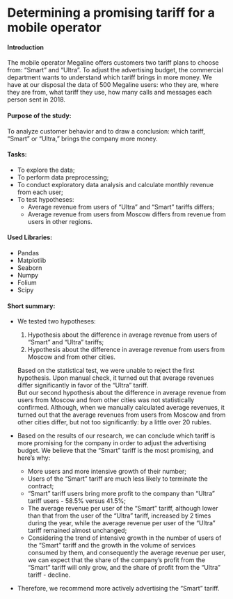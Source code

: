 # Determining a promising tariff for a mobile operator

#### Introduction

The mobile operator Megaline offers customers two tariff plans to choose from: “Smart” and “Ultra”. To adjust the advertising budget, the commercial department wants to understand which tariff brings in more money.
We have at our disposal the data of 500 Megaline users: who they are, where they are from, what tariff they use, how many calls and messages each person sent in 2018.

#### Purpose of the study:

To analyze customer behavior and to draw a conclusion: which tariff, “Smart” or “Ultra,” brings the company more money.

#### Tasks:
- To explore the data;
- To perform data preprocessing;
- To conduct exploratory data analysis and calculate monthly revenue from each user;
- To test hypotheses:
  - Average revenue from users of “Ultra” and “Smart” tariffs differs;
  - Average revenue from users from Moscow differs from revenue from users in other regions.

#### Used Libraries:
- Pandas
- Matplotlib
- Seaborn
- Numpy
- Folium
- Scipy

#### Short summary:
- We tested two hypotheses:
  1. Hypothesis about the difference in average revenue from users of “Smart” and “Ultra” tariffs;
  2. Hypothesis about the difference in average revenue from users from Moscow and from other cities.<br>
  
  Based on the statistical test, we were unable to reject the first hypothesis. Upon manual check, it turned out that average revenues differ significantly in favor of the “Ultra” tariff.<br>
  But our second hypothesis about the difference in average revenue from users from Moscow and from other cities was not statistically confirmed. Although, when we manually calculated average revenues, it turned out that the average revenues from users from Moscow and from other cities differ, but not too significantly: by a little over 20 rubles.

- Based on the results of our research, we can conclude which tariff is more promising for the company in order to adjust the advertising budget. We believe that the “Smart” tariff is the most promising, and here’s why:
  - More users and more intensive growth of their number;
  - Users of the “Smart” tariff are much less likely to terminate the contract;
  - “Smart” tariff users bring more profit to the company than “Ultra” tariff users - 58.5% versus 41.5%;
  - The average revenue per user of the “Smart” tariff, although lower than that from the user of the “Ultra” tariff, increased by 2 times during the year, while the average revenue per user of the “Ultra” tariff remained almost unchanged;
  - Considering the trend of intensive growth in the number of users of the “Smart” tariff and the growth in the volume of services consumed by them, and consequently the average revenue per user, we can expect that the share of the company’s profit from the “Smart” tariff will only grow, and the share of profit from the “Ultra” tariff - decline.<br>
  
- Therefore, we recommend more actively advertising the “Smart” tariff.
